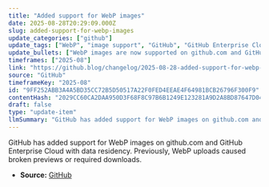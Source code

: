 ```yaml
---
title: "Added support for WebP images"
date: 2025-08-28T20:29:09.000Z
slug: added-support-for-webp-images
update_categories: ["github"]
update_tags: ["WebP", "image support", "GitHub", "GitHub Enterprise Cloud", "data residency"]
update_bullets: ["WebP images are now supported on github.com and GitHub Enterprise Cloud with data residency.", "Uploading WebP images no longer results in broken previews or forced downloads.", "This update improves image handling and preview functionality for WebP format."]
timeframes: ["2025-08"]
link: "https://github.blog/changelog/2025-08-28-added-support-for-webp-images"
source: "GitHub"
timeframeKey: "2025-08"
id: "9FF252ABB3A4A5BD35CC72B5D50517A22F0FED4EEAE4F64981BCB26796F300F9"
contentHash: "2029CC60CA2DAA950D3F68F8C97B6B1249E123281A9D2A8BD87647D04A502C24"
draft: false
type: "update-item"
llmSummary: "GitHub has added support for WebP images on github.com and GitHub Enterprise Cloud with data residency. Previously, WebP uploads caused broken previews or required downloads."
---
```


GitHub has added support for WebP images on github.com and GitHub Enterprise Cloud with data residency. Previously, WebP uploads caused broken previews or required downloads.

- **Source:** [GitHub](https://github.blog/changelog/2025-08-28-added-support-for-webp-images)
